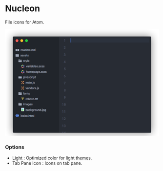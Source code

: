 # Nucleon

File icons for Atom.

![Screenshot](https://raw.githubusercontent.com/williambout/Nucleon/master/nucleon.png)

### Options

* Light : Optimized color for light themes.
* Tab Pane Icon : Icons on tab pane.

